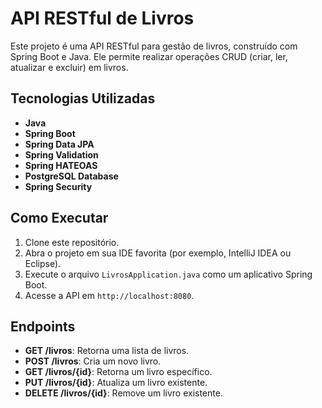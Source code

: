 # API RESTful de Livros

Este projeto é uma API RESTful para gestão de livros, construído com Spring Boot e Java. Ele permite realizar operações CRUD (criar, ler, atualizar e excluir) em livros.

## Tecnologias Utilizadas

- **Java**
- **Spring Boot**
- **Spring Data JPA**
- **Spring Validation** 
- **Spring HATEOAS**
- **PostgreSQL Database**
- **Spring Security**

## Como Executar

1. Clone este repositório.
2. Abra o projeto em sua IDE favorita (por exemplo, IntelliJ IDEA ou Eclipse).
3. Execute o arquivo `LivrosApplication.java` como um aplicativo Spring Boot.
4. Acesse a API em `http://localhost:8080`.

## Endpoints

- **GET /livros**: Retorna uma lista de livros.
- **POST /livros**: Cria um novo livro.
- **GET /livros/{id}**: Retorna um livro específico.
- **PUT /livros/{id}**: Atualiza um livro existente.
- **DELETE /livros/{id}**: Remove um livro existente.
